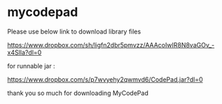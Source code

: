 # mycodepad

Please use below link to download library files

https://www.dropbox.com/sh/ligfn2dbr5pmvzz/AAAcoIwIR8N8vaGOv_-x4SlIa?dl=0

for runnable jar :

https://www.dropbox.com/s/p7wvyehy2qwmvd6/CodePad.jar?dl=0

thank you so much for downloading MyCodePad

